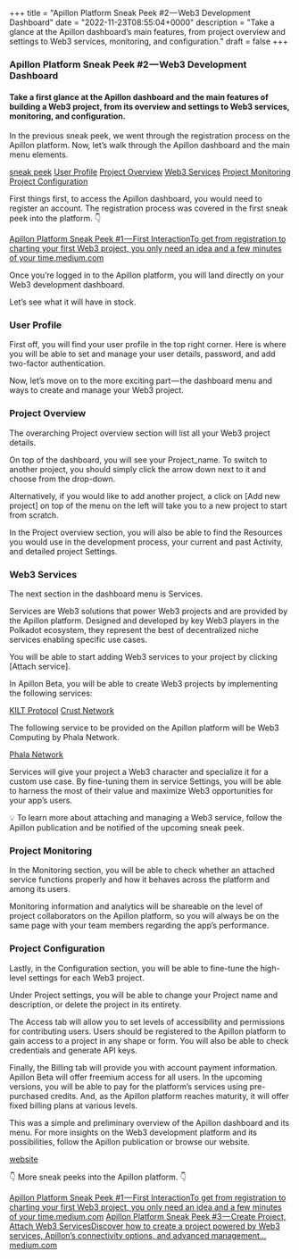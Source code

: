 +++
title = "Apillon Platform Sneak Peek #2 — Web3 Development Dashboard"
date = "2022-11-23T08:55:04+0000"
description = "Take a glance at the Apillon dashboard’s main features, from project overview and settings to Web3 services, monitoring, and configuration."
draft = false
+++

### Apillon Platform Sneak Peek #2 — Web3 Development Dashboard


#### Take a first glance at the Apillon dashboard and the main features of building a Web3 project, from its overview and settings to Web3 services, monitoring, and configuration.


In the previous sneak peek, we went through the registration process on the Apillon platform. Now, let’s walk through the Apillon dashboard and the main menu elements.

[sneak peek](https://medium.com/apillon/apillon-platform-sneak-peek-1-first-interaction-d54ae08e2a5a)
[User Profile](#ecf6)
[Project Overview](#23ac)
[Web3 Services](#72fc)
[Project Monitoring](#dd54)
[Project Configuration](#bfe8)

First things first, to access the Apillon dashboard, you would need to register an account. The registration process was covered in the first sneak peek into the platform. 👇

[Apillon Platform Sneak Peek #1 — First InteractionTo get from registration to charting your first Web3 project, you only need an idea and a few minutes of your time.medium.com](https://medium.com/apillon/apillon-platform-sneak-peek-1-first-interaction-d54ae08e2a5a)

Once you’re logged in to the Apillon platform, you will land directly on your Web3 development dashboard.


Let’s see what it will have in stock.


### User Profile


First off, you will find your user profile in the top right corner. Here is where you will be able to set and manage your user details, password, and add two-factor authentication.


Now, let’s move on to the more exciting part — the dashboard menu and ways to create and manage your Web3 project.


### Project Overview


The overarching Project overview section will list all your Web3 project details.


On top of the dashboard, you will see your Project_name. To switch to another project, you should simply click the arrow down next to it and choose from the drop-down.


Alternatively, if you would like to add another project, a click on [Add new project] on top of the menu on the left will take you to a new project to start from scratch.


In the Project overview section, you will also be able to find the Resources you would use in the development process, your current and past Activity, and detailed project Settings.


### Web3 Services


The next section in the dashboard menu is Services.


Services are Web3 solutions that power Web3 projects and are provided by the Apillon platform. Designed and developed by key Web3 players in the Polkadot ecosystem, they represent the best of decentralized niche services enabling specific use cases.


You will be able to start adding Web3 services to your project by clicking [Attach service].


In Apillon Beta, you will be able to create Web3 projects by implementing the following services:

[KILT Protocol](https://www.kilt.io/)
[Crust Network](https://crust.network/)

The following service to be provided on the Apillon platform will be Web3 Computing by Phala Network.

[Phala Network](https://www.phala.network/)

Services will give your project a Web3 character and specialize it for a custom use case. By fine-tuning them in service Settings, you will be able to harness the most of their value and maximize Web3 opportunities for your app’s users.


💡 To learn more about attaching and managing a Web3 service, follow the Apillon publication and be notified of the upcoming sneak peek.


### Project Monitoring


In the Monitoring section, you will be able to check whether an attached service functions properly and how it behaves across the platform and among its users.


Monitoring information and analytics will be shareable on the level of project collaborators on the Apillon platform, so you will always be on the same page with your team members regarding the app’s performance.


### Project Configuration


Lastly, in the Configuration section, you will be able to fine-tune the high-level settings for each Web3 project.


Under Project settings, you will be able to change your Project name and description, or delete the project in its entirety.


The Access tab will allow you to set levels of accessibility and permissions for contributing users. Users should be registered to the Apillon platform to gain access to a project in any shape or form. You will also be able to check credentials and generate API keys.


Finally, the Billing tab will provide you with account payment information. Apillon Beta will offer freemium access for all users. In the upcoming versions, you will be able to pay for the platform’s services using pre-purchased credits. And, as the Apillon platform reaches maturity, it will offer fixed billing plans at various levels.


This was a simple and preliminary overview of the Apillon dashboard and its menu. For more insights on the Web3 development platform and its possibilities, follow the Apillon publication or browse our website.

[website](https://apillon.io/)

👇 More sneak peeks into the Apillon platform. 👇

[Apillon Platform Sneak Peek #1 — First InteractionTo get from registration to charting your first Web3 project, you only need an idea and a few minutes of your time.medium.com](https://medium.com/apillon/apillon-platform-sneak-peek-1-first-interaction-d54ae08e2a5a)
[Apillon Platform Sneak Peek #3 — Create Project, Attach Web3 ServicesDiscover how to create a project powered by Web3 services, Apillon’s connectivity options, and advanced management…medium.com](https://medium.com/apillon/apillon-platform-sneak-peek-3-create-project-attach-web3-services-448f9468c98b)
